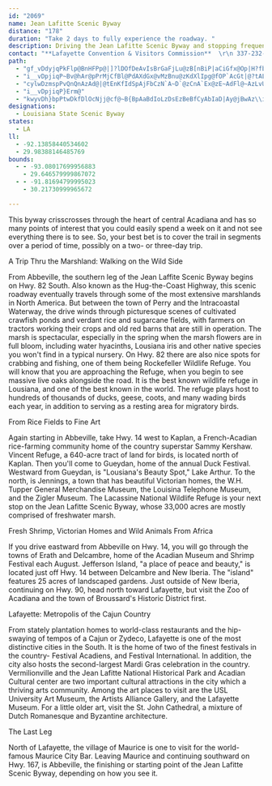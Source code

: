 ```yaml
---
id: "2069"
name: Jean Lafitte Scenic Byway
distance: "178"
duration: "Take 2 days to fully experience the roadway. "
description: Driving the Jean Lafitte Scenic Byway and stopping frequently to see things up close and personal is a good way to discover the real character of the Cajun country.
contact: "**Lafayette Convention & Visitors Commission**  \r\n 337-232-3737  \r\n 800-346-1958  \r\n\r\n"
path:
  - "gf_vDdyjqPkFlp@BnHFPp@|]?lDOfDeAvIsBrGaFjLu@zB[nBiP|aCiGfx@Op|H?fbAJ|`AOxDcL|k@wAfGiDdJk@tBe\\|`BoDbRqAzOga@xrB]bC_@lEGjCBhInGrqME~CqBxa@mAdUsDpm@GlC^heHCnRZ`wDCjCWhCSbAy@xBiAlBm@l@cBpAw@^}Bh@sDPukAPyANoCz@sBrAs@t@gB~C]lAg@vCGtBBpAKL?`@Bxi@F~L?f\\vXAVFFV@fFGtQF|nAf@ht@a@`aGd@lf@FzQFxlDSjDo@fCw@zByFzLg@rB_@|C@pvAIlHo@~CYz@iAjBq@r@}BvAa`Ap\\{A^cE\\us@Usd@z@sEVaBZ{C~@y}A~j@aDlBaBvAeAlA_B`Cij@dqAiA`BcBzAqCpA_FdBdN|i@iLjE[Xcy@dZdGhVDd@{KzErUdb@``@tx@p@lBr@rDbF~[ZvAnj@vsA`BfElMb`@vAtCxFxI|@`Bz@fCh@vBd@zCNfEGrf@b@t}CJfDRrB|Gt`@R`D|@deBr@roDEdC[`Cs@rBiE`Hk@rA]~AS~CXnxBb@lnBOzM?jYQ~B_AnDoM`ViArCq@~CUhK}@ny@g@zCyBzHq@~Cg@lFFpx@GpF_@bJD|_@GtAMp@a@~Ai@lAyAzBuA|@uAj@cCZegBPoCd@qBz@w@l@yAvBq@lBi@nDEdRu@tD}@lBoBrBiB|@kB`@iBFsTB{GRka@JuAN}@\\uJa@wM_Ae@FKj@EfDPruBJ`@ZZ~CP`@LPd@?hAeGvwADzj@a@\\kCF{|@DiEJoBXiA`@eAj@qA`Ay@~@gAjBa@dA_@~AYzBGfG?hRPvkGE~bBVhgCPnuD"
  - "i__vDpjiqP~Bv@hAr@pPrMjCfBl@PdAXdGx@vMzBnu@zKdXlIpg@fOP`AcGt|@?tALrANbAp@zBv@pA`AfAzBlAjk@hQzCr@dFj@`h@dDpc@ZhARv@^~L`IjCv@jF^~Ol@~MWdFDh^~E`s@lIhSzAhBj@bSlJdCt@fCh@|Fl@ruAbLxWdC~Bf@rBbAfB~A|K|LnBvAlAf@lF`Ajz@xLlED~{AcBbDg@bXgGp@Vn@nBlEnUlBxFbCnGd@~BFzB]jEsDzKy@fDKfAQdCgApZA~BP`PZzCd@`BfD~Gh@`BVjARfDX`xAY`EaArD_JhTyDtJi@dB{@`Em@zESjGLfkAc@rEi@`Ci@vAqYpn@oBdF{@`Ds@`E]dDOjE@nDLjCXbDx@rEnApEzBzEfYrf@`ApCh@fDNnCP~xDxM`ExDxAlFpCpBtAhB~ArQtQ|b@ta@b^f^fAnBl@~BNdBFlI^bHbJ`w@f@`C\\x@`A`Bj@j@dObMnBpBbg@nr@pGfH`CvAzAZlAJlOEd_CL`CMjDaAffBaz@dNsGfDmA~Cg@xBKbkAFtFIrAKrCk@xHmBhB]tEsAxNsDhBMdDLtBh@zAr@j_J|jEbnD~x@`FlAhErAzC~Cz@lAfAdC|@~DrJddAj@fDzBnId@rCjEpZhBzO\\rFTzLAhSpAp[SrG?tA|Ava@p@lLpBzf@nAns@HlMXzJGrUNbTGrNNfj@G|MYjCoKlk@yDjZcP|aBkKd{@WlEyB|s@a@pFuEde@gDlYMxCL`KG`DQdBw_@naC_Kbz@c]~aCuJ`n@i@jC_g@blBeBdEsdAz}B"
  - "cylwDzmspPvQnQnAzAd@|@tEnKfIdSpAjFbCzN`A~D`@zCnA`Ex@zE~AdFl@~AzLvUzBtFlAdEp@xDfHtf@`EnNlAbCzB|CtDdDnGxC~UfJbDdBrBfBdFzEtYvZxY~YjLzLhAnAFZ\\^bXzW`LpM|ExEjJhIrCjBfI`Dre@xMfQrElEfBhElCnP|Nre@~b@jDvCdZ|S|l@ra@zMtLr`@p_@lgA`dAlExCp@NdBx@bCn@dE|@|ELfPDxm@MtRWtALlvCu@d^@p]StxAr@teBuBtfBW`N@~a@Ovr@IzCJjCd@hA^|Ax@jBxApBlCzCfHvQ~d@rAtB~A|AvN`I|B`ATAdFlBzQzFlMrC"
  - "i__vDpjiqP}Erm@"
  - "kwyvDh}bpPtwDkfDlOcNjj@cf@~B{BpAaBdIoLzDsEzBeBfCyAbIaD|Ay@jBwAz\\iZdhA_aAhRoQvNeOfMyNhqAo|AnKiNlA_Cp@{BvDeg@b@gDXqAf@iA`AyApPmO|EmCjMgFfCeBld@gb@bDwAdEiD~[}ZfEmDxJiJzNsMpFkFrBaBpKaKv`B|dCzCtFlB`HXxCJdDNfdAOx@G~DJfLFr_@ObWJ|VNdlBHfDRfDf@dDjArFxChHdD~EpBtBvwArqAvD~DnBbDnAvC|@zCdAlFXrDrDbs@nBn\\hB~]LrEFlLG|LFdGVhEd@jDr@dDtCtHhlAvdCdAtCv@lEX~DCfDwG~_Ay@lNJ^g@hJ_HdaAcDpb@e@~FSr@oE~d@aDfd@]fH[fDg@jCaA`Dm]j{@qCzHGj@yBjGa@|Aa@pBiAfIWhG?lO\\`Od@fMIRC|KqBp\\MfDDfDzAfO`Gxg@V`GQjFwCra@e@~ENTiAjHcJnd@iEtUiF|VuOtx@cAnKiBxUwA`Os@lFgB`HyB~DaFdGy\\zXyCvCsArB}@`Ck@~Ba@`CqGny@u@vRoB`WmB~R"
designations:
  - Louisiana State Scenic Byway
states:
  - LA
ll:
  - -92.13858440534602
  - 29.98388146485769
bounds:
  - - -93.08017699956883
    - 29.646579999867072
  - - -91.81694799995023
    - 30.21730999965672

---
```


<p>This byway crisscrosses through the heart of central Acadiana
and has so many points of interest that you could easily spend a
week on it and not see everything there is to see. So, your best
bet is to cover the trail in segments over a period of time,
possibly on a two- or three-day trip.</p>
<p>A Trip Thru the Marshland: Walking on the Wild Side</p>
<p>From Abbeville, the southern leg of the Jean Laffite Scenic
Byway begins on Hwy. 82 South. Also known as the Hug-the-Coast
Highway, this scenic roadway eventually travels through some of the
most extensive marshlands in North America. But between the town of
Perry and the Intracoastal Waterway, the drive winds through
picturesque scenes of cultivated crawfish ponds and verdant rice
and sugarcane fields, with farmers on tractors working their crops
and old red barns that are still in operation. The marsh is
spectacular, especially in the spring when the marsh flowers are in
full bloom, including water hyacinths, Lousiana iris and other
native species you won't find in a typical nursery. On Hwy. 82
there are also nice spots for crabbing and fishing, one of them
being Rockefeller Wildlife Refuge. You will know that you are
approaching the Refuge, when you begin to see massive live oaks
alongside the road. It is the best known wildlife refuge in
Lousiana, and one of the best known in the world. The refuge plays
host to hundreds of thousands of ducks, geese, coots, and many
wading birds each year, in addition to serving as a resting area
for migratory birds.</p>
<p>From Rice Fields to Fine Art</p>
<p>Again starting in Abbeville, take Hwy. 14 west to Kaplan, a
French-Acadian rice-farming community home of the country superstar
Sammy Kershaw. Vincent Refuge, a 640-acre tract of land for birds,
is located north of Kaplan. Then you'll come to Gueydan, home of
the annual Duck Festival. Westward from Gueydan, is "Lousiana's
Beauty Spot," Lake Arthur. To the north, is Jennings, a town that
has beautiful Victorian homes, the W.H. Tupper General Merchandise
Museum, the Louisina Telephone Museum, and the Zigler Museum. The
Lacassine National Wildlife Refuge is your next stop on the Jean
Lafitte Scenic Byway, whose 33,000 acres are mostly comprised of
freshwater marsh.</p>
<p>Fresh Shrimp, Victorian Homes and Wild Animals From Africa</p>
<p>If you drive eastward from Abbeville on Hwy. 14, you will go
through the towns of Erath and Delcambre, home of the Acadian
Museum and Shrimp Festival each August. Jefferson Island, "a place
of peace and beauty," is located just off Hwy. 14 between Delcambre
and New Iberia. The "island" features 25 acres of landscaped
gardens. Just outside of New Iberia, continuing on Hwy. 90, head
north toward Lafayette, but visit the Zoo of Acadiana and the town
of Broussard's Historic District first.</p>
<p>Lafayette: Metropolis of the Cajun Country</p>
<p>From stately plantation homes to world-class restaurants and the
hip-swaying of tempos of a Cajun or Zydeco, Lafayette is one of the
most distinctive cities in the South. It is the home of two of the
finest festivals in the country- Festival Acadiens, and Festival
International. In addition, the city also hosts the second-largest
Mardi Gras celebration in the country. Vermilionville and the Jean
Lafitte National Historical Park and Acadian Cultural center are
two important cultural attractions in the city which a thriving
arts community. Among the art places to visit are the USL
University Art Museum, the Artists Alliance Gallery, and the
Lafayette Museum. For a little older art, visit the St. John
Cathedral, a mixture of Dutch Romanesque and Byzantine
architecture.</p>
<p>The Last Leg</p>
<p>North of Lafayette, the village of Maurice is one to visit for
the world-famous Maurice City Bar. Leaving Maurice and continuing
southward on Hwy. 167, is Abbeville, the finishing or starting
point of the Jean Lafitte Scenic Byway, depending on how you see
it.</p>
